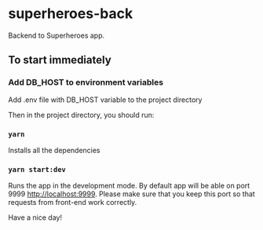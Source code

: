 # superheroes-back

Backend to Superheroes app.

## To start immediately

### Add DB_HOST to environment variables

Add .env file with DB_HOST variable to the project directory

Then in the project directory, you should run:

### `yarn`

Installs all the dependencies

### `yarn start:dev`

Runs the app in the development mode. By default app will be able on port 9999
[http://localhost:9999](http://localhost:9999). Please make sure that you keep this port so that
requests from front-end work correctly.

Have a nice day!
